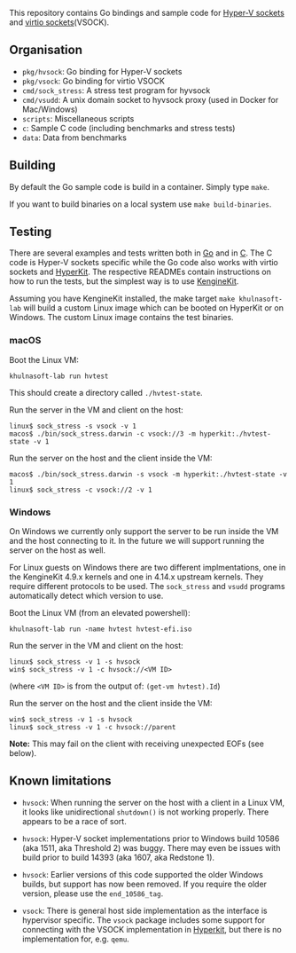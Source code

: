 
This repository contains Go bindings and sample code for [Hyper-V sockets](https://msdn.microsoft.com/en-us/virtualization/hyperv_on_windows/develop/make_mgmt_service) and [virtio sockets](http://stefanha.github.io/virtio/)(VSOCK).

## Organisation

- `pkg/hvsock`: Go binding for Hyper-V sockets
- `pkg/vsock`: Go binding for virtio VSOCK
- `cmd/sock_stress`: A stress test program for hyvsock
- `cmd/vsudd`: A unix domain socket to hyvsock proxy (used in Docker for Mac/Windows)
- `scripts`: Miscellaneous scripts
- `c`: Sample C code (including benchmarks and stress tests)
- `data`: Data from benchmarks


## Building

By default the Go sample code is build in a container. Simply type `make`.

If you want to build binaries on a local system use `make build-binaries`.

## Testing

There are several examples and tests written both in [Go](./cmd) and in [C](./c). The C code is Hyper-V sockets specific while the Go code also works with virtio sockets and [HyperKit](https://github.com/moby/hyperkit). The respective READMEs contain instructions on how to run the tests, but the simplest way is to use [KengineKit](https://github.com/khulnasoft-lab/khulnasoft-lab).

Assuming you have KengineKit installed, the make target `make khulnasoft-lab`
will build a custom Linux image which can be booted on HyperKit or on
Windows. The custom Linux image contains the test binaries.

### macOS

Boot the Linux VM:
```
khulnasoft-lab run hvtest
```
This should create a directory called `./hvtest-state`.

Run the server in the VM and client on the host:
```
linux$ sock_stress -s vsock -v 1
macos$ ./bin/sock_stress.darwin -c vsock://3 -m hyperkit:./hvtest-state -v 1
```

Run the server on the host and the client inside the VM:
```
macos$ ./bin/sock_stress.darwin -s vsock -m hyperkit:./hvtest-state -v 1
linux$ sock_stress -c vsock://2 -v 1
```

### Windows

On Windows we currently only support the server to be run inside the
VM and the host connecting to it. In the future we will support
running the server on the host as well.

For Linux guests on Windows there are two different implmentations,
one in the KengineKit 4.9.x kernels and one in 4.14.x upstream
kernels. They require different protocols to be used. The
`sock_stress` and `vsudd` programs automatically detect which version
to use.

Boot the Linux VM (from an elevated powershell):
```
khulnasoft-lab run -name hvtest hvtest-efi.iso
```

Run the server in the VM and client on the host:
```
linux$ sock_stress -v 1 -s hvsock
win$ sock_stress -v 1 -c hvsock://<VM ID>
```
(where `<VM ID>` is from the output of: `(get-vm hvtest).Id`)

Run the server on the host and the client inside the VM:
```
win$ sock_stress -v 1 -s hvsock
linux$ sock_stress -v 1 -c hvsock://parent
```
**Note:** This may fail on the client with receiving unexpected EOFs (see below).


## Known limitations

- `hvsock`: When running the server on the host with a client in a
  Linux VM, it looks like unidirectional `shutdown()` is not working
  properly. There appears to be a race of sort.

- `hvsock`: Hyper-V socket implementations prior to Windows build
  10586 (aka 1511, aka Threshold 2) was buggy. There may even be
  issues with build prior to build 14393 (aka 1607, aka Redstone 1).
  
- `hvsock`: Earlier versions of this code supported the older Windows
  builds, but support has now been removed. If you require the older version,
  please use the `end_10586_tag`.

- `vsock`: There is general host side implementation as the interface
  is hypervisor specific. The `vsock` package includes some support
  for connecting with the VSOCK implementation in
  [Hyperkit](https://github.com/moby/hyperkit), but there is no
  implementation for, e.g. `qemu`.

